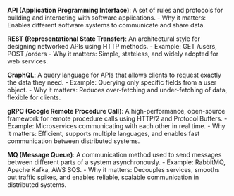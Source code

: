 <!-- Reference: Key Communication Buzzwords -->

**API (Application Programming Interface)**: A set of rules and protocols for building and interacting with software applications.
    - Why it matters: Enables different software systems to communicate and share data.

**REST (Representational State Transfer)**: An architectural style for designing networked APIs using HTTP methods.
    - Example: GET /users, POST /orders
    - Why it matters: Simple, stateless, and widely adopted for web services.

**GraphQL**: A query language for APIs that allows clients to request exactly the data they need.
    - Example: Querying only specific fields from a user object.
    - Why it matters: Reduces over-fetching and under-fetching of data, flexible for clients.

**gRPC (Google Remote Procedure Call)**: A high-performance, open-source framework for remote procedure calls using HTTP/2 and Protocol Buffers.
    - Example: Microservices communicating with each other in real time.
    - Why it matters: Efficient, supports multiple languages, and enables fast communication between distributed systems.

**MQ (Message Queue)**: A communication method used to send messages between different parts of a system asynchronously.
    - Example: RabbitMQ, Apache Kafka, AWS SQS.
    - Why it matters: Decouples services, smooths out traffic spikes, and enables reliable, scalable communication in distributed systems.